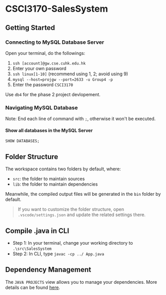 # CSCI3170-SalesSystem
## Getting Started
### Connecting to MySQL Database Server
Open your terminal, do the followings:
1. `ssh [account]@gw.cse.cuhk.edu.hk`
2. Enter your own password
3. `ssh linux[1-10]` (recommend using 1, 2; avoid using 9)
4. `mysql --host=projgw --port=2633 -u Group4 -p`
5. Enter the password `CSCI3170`

Use `db4` for the phase 2 project devlopement.
### Navigating MySQL Database
Note: End each line of command with `;`, otherwise it won't be executed.
#### Show all databases in the MySQL Server
```
SHOW DATABASES;
```
## Folder Structure

The workspace contains two folders by default, where:

- `src`: the folder to maintain sources
- `lib`: the folder to maintain dependencies

Meanwhile, the compiled output files will be generated in the `bin` folder by default.

> If you want to customize the folder structure, open `.vscode/settings.json` and update the related settings there.

## Compile .java in CLI

- Step 1: In your terminal, change your working directory to `.\src\SalesSystem`
- Step 2: In CLI, type `javac -cp ../ App.java`

## Dependency Management

The `JAVA PROJECTS` view allows you to manage your dependencies. More details can be found [here](https://github.com/microsoft/vscode-java-dependency#manage-dependencies).
